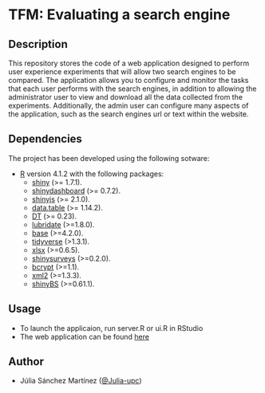 # TFM: Evaluating a search engine

## Description
This repository stores the code of a web application designed to perform user experience experiments that will allow two search engines to be compared. The application allows you to configure and monitor the tasks that each user performs with the search engines, in addition to allowing the administrator user to view and download all the data collected from the experiments. Additionally, the admin user can configure many aspects of the application, such as the search engines url or text within the website.
 
## Dependencies
The project has been developed using the following sotware:
<!--- Check how dependencies are usually specified in R apps --->
- [R](https://www.r-project.org/) version 4.1.2 with the following packages:
  - [shiny](https://shiny.rstudio.com/) (>= 1.7.1).
  - [shinydashboard](https://rstudio.github.io/shinydashboard/get_started.html) (>= 0.7.2).
  - [shinyjs](https://www.rdocumentation.org/packages/shinyjs/versions/2.1.0) (>= 2.1.0).
  - [data.table](https://cran.r-project.org/web/packages/data.table/data.table.pdf) (>= 1.14.2).
  - [DT](https://www.rdocumentation.org/packages/DT/versions/0.16) (>= 0.23).
  - [lubridate](https://www.rdocumentation.org/packages/lubridate/versions/1.8.0) (>=1.8.0).
  - [base](https://stat.ethz.ch/R-manual/R-devel/library/base/html/00Index.html) (>=4.2.0).
  - [tidyverse](https://www.rdocumentation.org/packages/tidyverse/versions/1.3.1) (>1.3.1).
  - [xlsx](https://cran.r-project.org/web/packages/xlsx/xlsx.pdf) (>=0.6.5).
  - [shinysurveys](https://cran.r-project.org/web/packages/shinysurveys/vignettes/surveying-shinysurveys.html) (>=0.2.0).
  - [bcrypt](https://cran.r-project.org/web/packages/bcrypt/bcrypt.pdf) (>=1.1).
  - [xml2](https://cran.r-project.org/web/packages/xml2/xml2.pdf) (>=1.3.3).
  - [shinyBS](https://cran.r-project.org/web/packages/shinyBS/shinyBS.pdf) (>=0.61.1).

<!--- sessionInfo output:
```
R version 4.1.2 (2021-11-01)
Platform: x86_64-pc-linux-gnu (64-bit)
Running under: Ubuntu 20.04.3 LTS

Matrix products: default
BLAS:   /usr/lib/x86_64-linux-gnu/blas/libblas.so.3.9.0
LAPACK: /usr/lib/x86_64-linux-gnu/lapack/liblapack.so.3.9.0

locale:
 [1] LC_CTYPE=en_US.UTF-8       LC_NUMERIC=C               LC_TIME=es_ES.UTF-8        LC_COLLATE=en_US.UTF-8
 [5] LC_MONETARY=es_ES.UTF-8    LC_MESSAGES=en_US.UTF-8    LC_PAPER=es_ES.UTF-8       LC_NAME=C
 [9] LC_ADDRESS=C               LC_TELEPHONE=C             LC_MEASUREMENT=es_ES.UTF-8 LC_IDENTIFICATION=C

attached base packages:
[1] stats     graphics  grDevices utils     datasets  methods   base

other attached packages:
 [1] dttr2_0.4.0          geojsonio_0.9.4      gdata_2.18.0         dplyr_1.0.7          rgdal_1.5-28         sp_1.4-5
 [7] here_1.0.1           mapdeck_0.3.4        chorddiag_0.1.3      shinydashboard_0.7.2 shiny_1.7.1

loaded via a namespace (and not attached):
 [1] Rcpp_1.0.8         lattice_0.20-45    class_7.3-19       gtools_3.9.2       assertthat_0.2.1   rprojroot_2.0.2
 [7] digest_0.6.29      utf8_1.2.2         V8_4.0.0           mime_0.12          R6_2.5.1           e1071_1.7-9
[13] geojson_0.3.4      pillar_1.6.4       rlang_0.4.12       lazyeval_0.2.2     curl_4.3.2         fontawesome_0.2.2
[19] jquerylib_0.1.4    jqr_1.2.2          foreign_0.8-81     htmlwidgets_1.5.4  proxy_0.4-26       compiler_4.1.2
[25] httpuv_1.6.5       pkgconfig_2.0.3    rgeos_0.5-9        htmltools_0.5.2    tidyselect_1.1.1   tibble_3.1.5
[31] httpcode_0.3.0     fansi_0.5.0        crayon_1.4.2       withr_2.4.3        later_1.3.0        sf_1.0-5
[37] crul_1.2.0         grid_4.1.2         jsonify_1.2.1      jsonlite_1.7.2     xtable_1.8-4       lifecycle_1.0.1
[43] DBI_1.1.1          magrittr_2.0.1     units_0.7-2        KernSmooth_2.23-20 cachem_1.0.6       promises_1.2.0.1
[49] bslib_0.3.1        ellipsis_0.3.2     chk_0.7.0          generics_0.1.1     vctrs_0.3.8        RColorBrewer_1.1-2
[55] geojsonsf_2.0.1    tools_4.1.2        glue_1.6.0         purrr_0.3.4        hms_1.1.1          rsconnect_0.8.25
[61] yaml_2.2.1         fastmap_1.1.0      maptools_1.1-2     classInt_0.4-3     sass_0.4.0
```
--->


## Usage
- To launch the applicaion, run server.R or ui.R in RStudio
- The web application can be found [here](https://rstudio-connect.nlp.linkeddata.es/content/7dda9ea4-48f8-49fe-9fc6-60946167281b)

## Author
- Júlia Sánchez Martínez ([@Julia-upc](https://github.com/Julia-upc))
